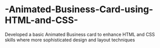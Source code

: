 # -Animated-Business-Card-using-HTML-and-CSS-
Developed a basic Animated Business card to enhance HTML and CSS skills where more sophisticated design and layout techniques

